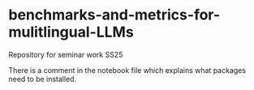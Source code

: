 # benchmarks-and-metrics-for-mulitlingual-LLMs
Repository for seminar work SS25

There is a comment in the notebook file which explains what packages need to be installed. 
